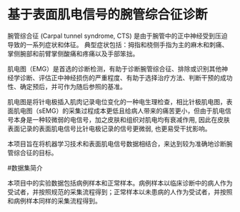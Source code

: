 基于表面肌电信号的腕管综合征诊断
===

腕管综合征 (Carpal tunnel syndrome, CTS) 是由于腕管中的正中神经受到压迫导致的一系列症状和体征。 典型症状包括：拇指和桡侧手指为主的麻木和刺痛、掌侧腕部和前臂掌侧酸痛和疼痛以及手部笨拙。

肌电图（EMG）是首选的诊断检测，有助于诊断腕管综合征、排除或识别其他神经学诊断、评估正中神经损伤的严重程度、有助于选择治疗方法、判断干预的成功性、确定预后，并可作为随后参照的基准。

肌电图是将针电极插入肌肉记录电位变化的一种电生理检查，相比针极肌电图，表面肌电图（sEMG）的采集过程成本更低且给病人带来的痛苦更小，但由于肌电信号本身是一种较微弱的电信号，加之皮肤和组织对肌电均有衰减作用, 因此在皮肤表面记录的表面肌电信号比针电极记录的信号更微弱, 也更易受干扰影响。

本项目旨在将机器学习技术和表面肌电信号数据相结合，来达到较为准确地诊断腕管综合征的目标。

#数据集简介

本项目中的实验数据包括病例样本和正常样本。病例样本以临床诊断中的病人作为受试者，并按照规范的采集流程得到；正常样本以未患病的人作为受试者，并按照和病例样本同样的采集流程得到。
